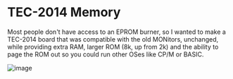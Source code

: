 # TEC-2014 Memory
Most people don't have access to an EPROM burner, so I wanted to make a TEC-2014 board that was compatible with the old MONitors, unchanged, while providing extra RAM, larger ROM (8k, up from 2k) and the ability to page the ROM out so you could run other OSes like CP/M or BASIC.

![image](https://user-images.githubusercontent.com/13119623/125277121-63706380-e354-11eb-8323-b4ebb22897b1.png)
